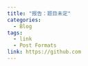 ```yaml
---
title: "报告：题目未定"
categories:
  - Blog
tags:
  - link
  - Post Formats
link: https://github.com
---
```


